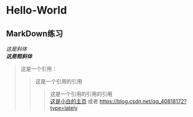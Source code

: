 # Hello-World
## MarkDown练习
*这是斜体*  
___这是粗斜体___
>这是一个引用：
>>这是一个引用的引用
>>>这是一个引用的引用的引用  
[这是小白的主页](https://blog.csdn.net/qq_40818172?type=lately)
或者
<https://blog.csdn.net/qq_40818172?type=lately>

